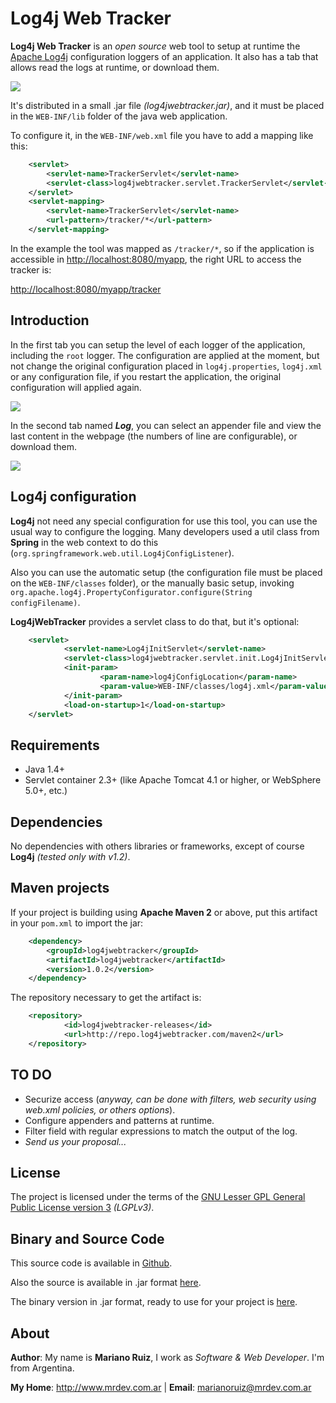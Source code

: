 Log4j Web Tracker
=================

**Log4j Web Tracker** is an _open source_ web tool to setup at runtime the
[Apache Log4j](http://logging.apache.org/log4j/) configuration loggers of an application.
It also has a tab that allows read the logs at runtime, or download them.

<img src="https://raw.github.com/mrsarm/log4jwebtracker/master/artwork/log4jwebtracker_config.png" />

It's distributed in a small .jar file _(log4jwebtracker.jar)_, and it must be placed in the
`WEB-INF/lib` folder of the java web application.

To configure it, in the `WEB-INF/web.xml` file you have to add a mapping like this:

```xml
    <servlet>
        <servlet-name>TrackerServlet</servlet-name>
        <servlet-class>log4jwebtracker.servlet.TrackerServlet</servlet-class>
    </servlet>
    <servlet-mapping>
        <servlet-name>TrackerServlet</servlet-name>
        <url-pattern>/tracker/*</url-pattern>
    </servlet-mapping>
```

In the example the tool was mapped as `/tracker/*`, so if the application is accessible in
[http://localhost:8080/myapp](http://localhost:8080/myapp), the right URL to access the tracker is:

[http://localhost:8080/myapp/tracker](http://localhost:8080/myapp/tracker)


Introduction
------------

In the first tab you can setup the level of each logger of the application, including the `root` logger.
The configuration are applied at the moment, but not change the original configuration placed
in `log4j.properties`, `log4j.xml` or any configuration file, if you restart the application,
the original configuration will applied again.

<img src="https://raw.github.com/mrsarm/log4jwebtracker/master/artwork/log4jwebtracker_setting.png" />

In the second tab named _**Log**_, you can select an appender file and view the last content in the
webpage (the numbers of line are configurable), or download them.

<img src="https://raw.github.com/mrsarm/log4jwebtracker/master/artwork/log4jwebtracker_log.png" />


Log4j configuration
-------------------

**Log4j** not need any special configuration for use this tool, you can use the usual way to
configure the logging. Many developers used a util class from **Spring** in the web context
to do this (`org.springframework.web.util.Log4jConfigListener`).

Also you can use the automatic setup (the configuration file must be placed on the
`WEB-INF/classes` folder), or the manually basic setup, invoking
`org.apache.log4j.PropertyConfigurator.configure(String configFilename)`.

**Log4jWebTracker** provides a servlet class to do that, but it's optional:

```xml
    <servlet>
            <servlet-name>Log4jInitServlet</servlet-name>
            <servlet-class>log4jwebtracker.servlet.init.Log4jInitServlet</servlet-class>
            <init-param>
                    <param-name>log4jConfigLocation</param-name>
                    <param-value>WEB-INF/classes/log4j.xml</param-value>
            </init-param>
            <load-on-startup>1</load-on-startup>
    </servlet>
```


Requirements
------------

* Java 1.4+
* Servlet container 2.3+ (like Apache Tomcat 4.1 or higher, or WebSphere 5.0+, etc.)


Dependencies
------------
No dependencies with others libraries or frameworks, except of course **Log4j** _(tested only with v1.2)_.


Maven projects
--------------

If your project is building using **Apache Maven 2** or above, put this artifact in your `pom.xml`
to import the jar:

```xml
    <dependency>
        <groupId>log4jwebtracker</groupId>
        <artifactId>log4jwebtracker</artifactId>
        <version>1.0.2</version>
    </dependency>
```

The repository necessary to get the artifact is:

```xml
    <repository>
            <id>log4jwebtracker-releases</id>
            <url>http://repo.log4jwebtracker.com/maven2</url>
    </repository>
```


TO DO
-----

* Securize access (_anyway, can be done with filters, web security using web.xml policies, or others options_).
* Configure appenders and patterns at runtime.
* Filter field with regular expressions to match the output of the log.
* _Send us your proposal..._


License
-------

The project is licensed under the terms of the
[GNU Lesser GPL General Public License version 3](http://www.gnu.org/licenses/lgpl-3.0.html) _(LGPLv3)_.


Binary and Source Code
----------------------

This source code is available in [Github](https://github.com/mrsarm/log4jwebtracker).

Also the source is available in .jar format
[here](http://repo.log4jwebtracker.com/maven2/log4jwebtracker/log4jwebtracker/1.0.2/log4jwebtracker-1.0.2-sources.jar).

The binary version in .jar format, ready to use for your project is
[here](http://repo.log4jwebtracker.com/maven2/log4jwebtracker/log4jwebtracker/1.0.2/log4jwebtracker-1.0.2.jar).


About
-----

**Author**: My name is **Mariano Ruiz**, I work as _Software & Web Developer_. I'm from Argentina.

**My Home**: http://www.mrdev.com.ar | **Email**: [marianoruiz@mrdev.com.ar](mailto:marianoruiz@mrdev.com.ar)
